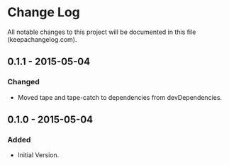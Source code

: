 # Change Log
All notable changes to this project will be documented in this file (keepachangelog.com).

## 0.1.1 - 2015-05-04
### Changed
- Moved tape and tape-catch to dependencies from devDependencies.

## 0.1.0 - 2015-05-04
### Added
- Initial Version.
